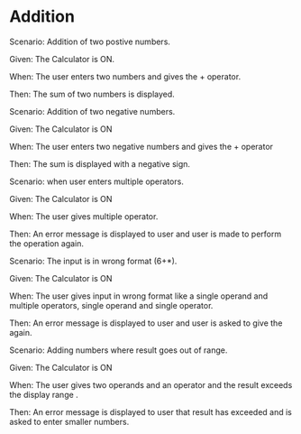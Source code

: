 
# Addition

Scenario: Addition of two postive numbers.

Given: The Calculator is ON.

When: The user enters two numbers and gives the + operator. 

Then: The sum of two numbers is displayed. 

Scenario: Addition of two negative numbers.
  
Given: The Calculator is ON
  
When: The user enters two negative numbers and gives the + operator 
  
Then: The sum is displayed with a negative sign.
  
Scenario: when user enters multiple operators.
  
Given: The Calculator is ON
  
When: The user gives multiple operator. 
  
Then: An error message is displayed to user and user is made to perform the operation again. 
  
Scenario: The input is in wrong format (6+*).
  
Given: The Calculator is ON
  
When: The user gives input in wrong format like a single operand and multiple operators, single operand and single operator. 
  
Then: An error message is displayed to user and user is asked to give the again.
  
Scenario: Adding numbers where result goes out of range.
  
Given: The Calculator is ON
  
When: The user gives two operands and an operator and the result exceeds the display range . 
  
Then: An error message is displayed to user that result has exceeded and is asked to enter smaller numbers.
